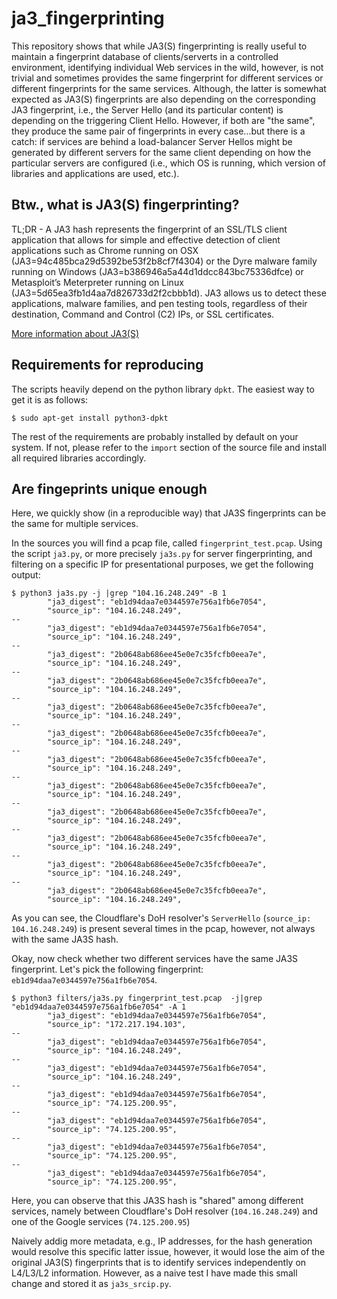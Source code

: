 # ja3_fingerprinting
This repository shows that while JA3(S) fingerprinting is really useful to maintain a fingerprint database of clients/serverts in a controlled environment, identifying individual Web services in the wild, however, is not trivial and sometimes provides the same fingerprint for different services or different fingerprints for the same services.
Although, the latter is somewhat expected as JA3(S) fingerprints are also depending on the corresponding JA3 fingerprint, i.e., the Server Hello (and its particular content) is depending on the triggering Client Hello. However, if both are "the same", they produce the same pair of fingerprints in every case...but there is a catch: if services are behind a load-balancer Server Hellos might be generated by different servers for the same client depending on how the particular servers are configured (i.e., which OS is running, which version of libraries and applications are used, etc.).

## Btw., what is JA3(S) fingerprinting?
TL;DR - A JA3 hash represents the fingerprint of an SSL/TLS client application that allows for simple and effective detection of client applications such as Chrome running on OSX (JA3=94c485bca29d5392be53f2b8cf7f4304) or the Dyre malware family running on Windows (JA3=b386946a5a44d1ddcc843bc75336dfce) or Metasploit’s Meterpreter running on Linux (JA3=5d65ea3fb1d4aa7d826733d2f2cbbb1d). JA3 allows us to detect these applications, malware families, and pen testing tools, regardless of their destination, Command and Control (C2) IPs, or SSL certificates.

[More information about JA3(S)](https://engineering.salesforce.com/tls-fingerprinting-with-ja3-and-ja3s-247362855967)


## Requirements for reproducing
The scripts heavily depend on the python library `dpkt`. The easiest way to get it is as follows:
```
$ sudo apt-get install python3-dpkt
```
The rest of the requirements are probably installed by default on your system. If not, please refer to the `import` section of the source file and install all required libraries accordingly.


## Are fingeprints unique enough
Here, we quickly show (in a reproducible way) that JA3S fingerprints can be the same for multiple services.

In the sources you will find a pcap file, called `fingerprint_test.pcap`. 
Using the script `ja3.py`, or more precisely `ja3s.py` for server fingerprinting, and filtering on a specific IP for presentational purposes, we get the following output:
```
$ python3 ja3s.py -j |grep "104.16.248.249" -B 1
        "ja3_digest": "eb1d94daa7e0344597e756a1fb6e7054",
        "source_ip": "104.16.248.249",
--
        "ja3_digest": "eb1d94daa7e0344597e756a1fb6e7054",
        "source_ip": "104.16.248.249",
--
        "ja3_digest": "2b0648ab686ee45e0e7c35fcfb0eea7e",
        "source_ip": "104.16.248.249",
--
        "ja3_digest": "2b0648ab686ee45e0e7c35fcfb0eea7e",
        "source_ip": "104.16.248.249",
--
        "ja3_digest": "2b0648ab686ee45e0e7c35fcfb0eea7e",
        "source_ip": "104.16.248.249",
--
        "ja3_digest": "2b0648ab686ee45e0e7c35fcfb0eea7e",
        "source_ip": "104.16.248.249",
--
        "ja3_digest": "2b0648ab686ee45e0e7c35fcfb0eea7e",
        "source_ip": "104.16.248.249",
--
        "ja3_digest": "2b0648ab686ee45e0e7c35fcfb0eea7e",
        "source_ip": "104.16.248.249",
--
        "ja3_digest": "2b0648ab686ee45e0e7c35fcfb0eea7e",
        "source_ip": "104.16.248.249",
--
        "ja3_digest": "2b0648ab686ee45e0e7c35fcfb0eea7e",
        "source_ip": "104.16.248.249",
--
        "ja3_digest": "2b0648ab686ee45e0e7c35fcfb0eea7e",
        "source_ip": "104.16.248.249",
--
        "ja3_digest": "2b0648ab686ee45e0e7c35fcfb0eea7e",
        "source_ip": "104.16.248.249",
```
As you can see, the Cloudflare's DoH resolver's `ServerHello` (`source_ip: 104.16.248.249`) is present several times in the pcap, however, not always with the same JA3S hash.

Okay, now check whether two different services have the same JA3S fingerprint.
Let's pick the following fingerprint: `eb1d94daa7e0344597e756a1fb6e7054`.
```
$ python3 filters/ja3s.py fingerprint_test.pcap  -j|grep "eb1d94daa7e0344597e756a1fb6e7054" -A 1
        "ja3_digest": "eb1d94daa7e0344597e756a1fb6e7054",
        "source_ip": "172.217.194.103",
--
        "ja3_digest": "eb1d94daa7e0344597e756a1fb6e7054",
        "source_ip": "104.16.248.249",
--
        "ja3_digest": "eb1d94daa7e0344597e756a1fb6e7054",
        "source_ip": "104.16.248.249",
--
        "ja3_digest": "eb1d94daa7e0344597e756a1fb6e7054",
        "source_ip": "74.125.200.95",
--
        "ja3_digest": "eb1d94daa7e0344597e756a1fb6e7054",
        "source_ip": "74.125.200.95",
--
        "ja3_digest": "eb1d94daa7e0344597e756a1fb6e7054",
        "source_ip": "74.125.200.95",
--
        "ja3_digest": "eb1d94daa7e0344597e756a1fb6e7054",
        "source_ip": "74.125.200.95",
```
Here, you can observe that this JA3S hash is "shared" among different services, namely between Cloudflare's DoH resolver (`104.16.248.249`) and one of the Google services (`74.125.200.95`)


Naively addig more metadata, e.g., IP addresses, for the hash generation would resolve this specific latter issue, however, it would lose the aim of the original JA3(S) fingerprints that is to identify services independently on L4/L3/L2 information.
However, as a naive test I have made this small change and stored it as `ja3s_srcip.py`. 



